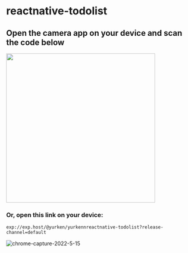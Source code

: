 # reactnative-todolist

## Open the camera app on your device and scan the code below
<img src="https://user-images.githubusercontent.com/69719126/173907392-83aab3c4-3582-4634-8287-f81647757516.svg" width="400" height="400" />

### Or, open this link on your device:

` exp://exp.host/@yurken/yurkennreactnative-todolist?release-channel=default `
























![chrome-capture-2022-5-15](https://user-images.githubusercontent.com/69719126/173907216-307d2de3-97ff-488b-811a-bb06f72812de.gif)

